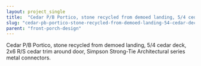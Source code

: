 ```yaml
---
layout: project_single
title:  "Cedar P/B Portico, stone recycled from demoed landing, 5/4 cedar deck, 2x6 R/S cedar trim around door, Simpson Strong-Tie Architectural series metal connectors."
slug: "cedar-pb-portico-stone-recycled-from-demoed-landing-54-cedar-deck-2x6-rs-cedar"
parent: "front-porch-design"
---
```

Cedar P/B Portico, stone recycled from demoed landing, 5/4 cedar deck, 2x6 R/S cedar trim around door, Simpson Strong-Tie Architectural series metal connectors.